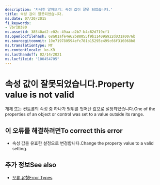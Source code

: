 ```yaml
---
description: '자세히 알아보기: 속성 값이 잘못 되었습니다.'
title: 속성 값이 잘못되었습니다.
ms.date: 07/20/2015
f1_keywords:
- vbrID380
ms.assetid: 38540ad2-e02c-49aa-a2b7-b4c82d719cf1
ms.openlocfilehash: 68a01afe4e62b88055f9b11409a922d031a0076b
ms.sourcegitcommit: 10e719780594efc781b15295e499c66f316068b8
ms.translationtype: MT
ms.contentlocale: ko-KR
ms.lasthandoff: 02/14/2021
ms.locfileid: "100454705"
---
```

# <a name="property-value-is-not-valid"></a><span data-ttu-id="0a518-103">속성 값이 잘못되었습니다.</span><span class="sxs-lookup"><span data-stu-id="0a518-103">Property value is not valid</span></span>

<span data-ttu-id="0a518-104">개체 또는 컨트롤의 속성 중 하나가 범위를 벗어난 값으로 설정되었습니다.</span><span class="sxs-lookup"><span data-stu-id="0a518-104">One of the properties of an object or control was set to a value outside its range.</span></span>  
  
## <a name="to-correct-this-error"></a><span data-ttu-id="0a518-105">이 오류를 해결하려면</span><span class="sxs-lookup"><span data-stu-id="0a518-105">To correct this error</span></span>  
  
- <span data-ttu-id="0a518-106">속성 값을 유효한 설정으로 변경합니다.</span><span class="sxs-lookup"><span data-stu-id="0a518-106">Change the property value to a valid setting.</span></span>  
  
## <a name="see-also"></a><span data-ttu-id="0a518-107">추가 정보</span><span class="sxs-lookup"><span data-stu-id="0a518-107">See also</span></span>

- [<span data-ttu-id="0a518-108">오류 유형</span><span class="sxs-lookup"><span data-stu-id="0a518-108">Error Types</span></span>](../programming-guide/language-features/error-types.md)
